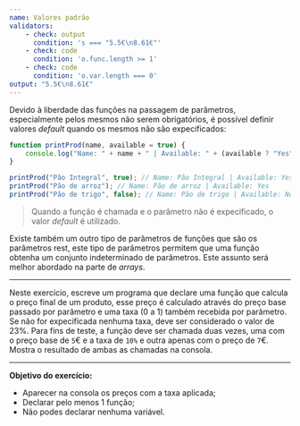 ```yaml
---
name: Valores padrão
validators:
    - check: output
      condition: 's === "5.5€\n8.61€"'
    - check: code
      condition: 'o.func.length >= 1'
    - check: code
      condition: 'o.var.length === 0'
output: "5.5€\n8.61€"
---
```


Devido à liberdade das funções na passagem de parâmetros, especialmente pelos mesmos não serem obrigatórios, é possível definir valores *default* quando os mesmos não são expecificados:

```js
function printProd(name, available = true) {
    console.log("Name: " + name + " | Available: " + (available ? "Yes" : "No"))
}

printProd("Pão Integral", true); // Name: Pão Integral | Available: Yes
printProd("Pão de arroz"); // Name: Pão de arroz | Available: Yes
printProd("Pão de trigo", false); // Name: Pão de trigo | Available: No
```

> Quando a função é chamada e o parâmetro não é expecificado, o valor *default* é utilizado.

Existe também um outro tipo de parâmetros de funções que são os parâmetros rest, este tipo de parâmetros permitem que uma função obtenha um conjunto indeterminado de parâmetros. Este assunto será melhor abordado na parte de *arrays*.
 
***

Neste exercício, escreve um programa que declare uma função que calcula o preço final de um produto, esse preço é calculado através do preço base passado por parâmetro e uma taxa (0 a 1) também recebida por parâmetro. Se não for expecificada nenhuma taxa, deve ser considerado o valor de 23%. Para fins de teste, a função deve ser chamada duas vezes, uma com o preço base de `5`€ e a taxa de `10%` e outra apenas com o preço de `7`€. Mostra o resultado de ambas as chamadas na consola.

***

**Objetivo do exercício:**
- Aparecer na consola os preços com a taxa aplicada;
- Declarar pelo menos 1 função;
- Não podes declarar nenhuma variável.